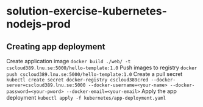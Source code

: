 # solution-exercise-kubernetes-nodejs-prod

## Creating app deployment
Create application image
`docker build ./web/ -t cscloud389.lnu.se:5000/hello-template:1.0`
Push images to registry
`docker push cscloud389.lnu.se:5000/hello-template:1.0`
Create a pull secret
`kubectl create secret docker-registry cscloud389cred --docker-server=cscloud389.lnu.se:5000 --docker-username=<your-name> --docker-password=<your-pword> --docker-email=<your-email>`
Apply the app deployment
`kubectl apply -f kubernetes/app-deployment.yaml`